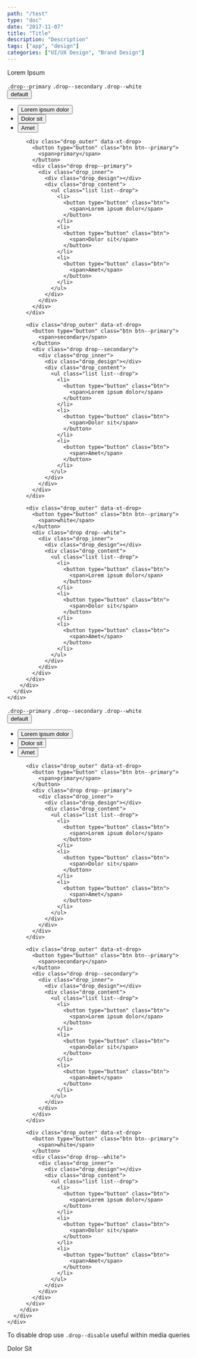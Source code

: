 ```yaml
---
path: "/test"
type: "doc"
date: "2017-11-07"
title: "Title"
description: "Description"
tags: ["app", "design"]
categories: ["UI/UX Design", "Brand Design"]
---
```


Lorem Ipsum

<demo>
  <div class="demo-inner">
    <div class="demo-item demo-preview" data-name="variants">
      <div class="demo-text">
        <div class="alert_content">
          <code>.drop--primary</code> <code>.drop--secondary</code> <code>.drop--white</code>
        </div>
      </div>
      <div class="demo-source" data-lang="html">
        <div class="list list-space--small align-items--center demo-source-from">
          <div class="drop_outer" data-xt-drop>
            <button type="button" class="btn btn--primary">
              <span>default</span>
            </button>
            <div class="drop">
              <div class="drop_inner">
                <div class="drop_design"></div>
                <div class="drop_content">
                  <ul class="list list--drop">
                    <li>
                      <button type="button" class="btn">
                        <span>Lorem ipsum dolor</span>
                      </button>
                    </li>
                    <li>
                      <button type="button" class="btn">
                        <span>Dolor sit</span>
                      </button>
                    </li>
                    <li>
                      <button type="button" class="btn">
                        <span>Amet</span>
                      </button>
                    </li>
                  </ul>
                </div>
              </div>
            </div>
          </div>
  
          <div class="drop_outer" data-xt-drop>
            <button type="button" class="btn btn--primary">
              <span>primary</span>
            </button>
            <div class="drop drop--primary">
              <div class="drop_inner">
                <div class="drop_design"></div>
                <div class="drop_content">
                  <ul class="list list--drop">
                    <li>
                      <button type="button" class="btn">
                        <span>Lorem ipsum dolor</span>
                      </button>
                    </li>
                    <li>
                      <button type="button" class="btn">
                        <span>Dolor sit</span>
                      </button>
                    </li>
                    <li>
                      <button type="button" class="btn">
                        <span>Amet</span>
                      </button>
                    </li>
                  </ul>
                </div>
              </div>
            </div>
          </div>
  
          <div class="drop_outer" data-xt-drop>
            <button type="button" class="btn btn--primary">
              <span>secondary</span>
            </button>
            <div class="drop drop--secondary">
              <div class="drop_inner">
                <div class="drop_design"></div>
                <div class="drop_content">
                  <ul class="list list--drop">
                    <li>
                      <button type="button" class="btn">
                        <span>Lorem ipsum dolor</span>
                      </button>
                    </li>
                    <li>
                      <button type="button" class="btn">
                        <span>Dolor sit</span>
                      </button>
                    </li>
                    <li>
                      <button type="button" class="btn">
                        <span>Amet</span>
                      </button>
                    </li>
                  </ul>
                </div>
              </div>
            </div>
          </div>
  
          <div class="drop_outer" data-xt-drop>
            <button type="button" class="btn btn--primary">
              <span>white</span>
            </button>
            <div class="drop drop--white">
              <div class="drop_inner">
                <div class="drop_design"></div>
                <div class="drop_content">
                  <ul class="list list--drop">
                    <li>
                      <button type="button" class="btn">
                        <span>Lorem ipsum dolor</span>
                      </button>
                    </li>
                    <li>
                      <button type="button" class="btn">
                        <span>Dolor sit</span>
                      </button>
                    </li>
                    <li>
                      <button type="button" class="btn">
                        <span>Amet</span>
                      </button>
                    </li>
                  </ul>
                </div>
              </div>
            </div>
          </div>
        </div>
      </div>
    </div>
  </div>
</demo>

<demo>
  <div class="demo-inner">
    <div class="demo-item demo-preview" data-name="variants">
      <div class="demo-text">
        <div class="alert_content">
          <code>.drop--primary</code> <code>.drop--secondary</code> <code>.drop--white</code>
        </div>
      </div>
      <div class="demo-source" data-lang="html">
        <div class="list list-space--small align-items--center demo-source-from">
          <div class="drop_outer" data-xt-drop>
            <button type="button" class="btn btn--primary">
              <span>default</span>
            </button>
            <div class="drop">
              <div class="drop_inner">
                <div class="drop_design"></div>
                <div class="drop_content">
                  <ul class="list list--drop">
                    <li>
                      <button type="button" class="btn">
                        <span>Lorem ipsum dolor</span>
                      </button>
                    </li>
                    <li>
                      <button type="button" class="btn">
                        <span>Dolor sit</span>
                      </button>
                    </li>
                    <li>
                      <button type="button" class="btn">
                        <span>Amet</span>
                      </button>
                    </li>
                  </ul>
                </div>
              </div>
            </div>
          </div>
  
          <div class="drop_outer" data-xt-drop>
            <button type="button" class="btn btn--primary">
              <span>primary</span>
            </button>
            <div class="drop drop--primary">
              <div class="drop_inner">
                <div class="drop_design"></div>
                <div class="drop_content">
                  <ul class="list list--drop">
                    <li>
                      <button type="button" class="btn">
                        <span>Lorem ipsum dolor</span>
                      </button>
                    </li>
                    <li>
                      <button type="button" class="btn">
                        <span>Dolor sit</span>
                      </button>
                    </li>
                    <li>
                      <button type="button" class="btn">
                        <span>Amet</span>
                      </button>
                    </li>
                  </ul>
                </div>
              </div>
            </div>
          </div>
  
          <div class="drop_outer" data-xt-drop>
            <button type="button" class="btn btn--primary">
              <span>secondary</span>
            </button>
            <div class="drop drop--secondary">
              <div class="drop_inner">
                <div class="drop_design"></div>
                <div class="drop_content">
                  <ul class="list list--drop">
                    <li>
                      <button type="button" class="btn">
                        <span>Lorem ipsum dolor</span>
                      </button>
                    </li>
                    <li>
                      <button type="button" class="btn">
                        <span>Dolor sit</span>
                      </button>
                    </li>
                    <li>
                      <button type="button" class="btn">
                        <span>Amet</span>
                      </button>
                    </li>
                  </ul>
                </div>
              </div>
            </div>
          </div>
  
          <div class="drop_outer" data-xt-drop>
            <button type="button" class="btn btn--primary">
              <span>white</span>
            </button>
            <div class="drop drop--white">
              <div class="drop_inner">
                <div class="drop_design"></div>
                <div class="drop_content">
                  <ul class="list list--drop">
                    <li>
                      <button type="button" class="btn">
                        <span>Lorem ipsum dolor</span>
                      </button>
                    </li>
                    <li>
                      <button type="button" class="btn">
                        <span>Dolor sit</span>
                      </button>
                    </li>
                    <li>
                      <button type="button" class="btn">
                        <span>Amet</span>
                      </button>
                    </li>
                  </ul>
                </div>
              </div>
            </div>
          </div>
        </div>
      </div>
    </div>
  </div>
</demo>

<demo>
  <div class="demo-inner">
    <div class="demo-item" data-iframe="/demos/interaction/drop/disabled" data-name="disable">
      <div class="demo-text">
        <div class="alert_content">
          To disable drop use <code>.drop--disable</code> useful within media queries
        </div>
      </div>
    </div>
  </div>
</demo>

Dolor Sit